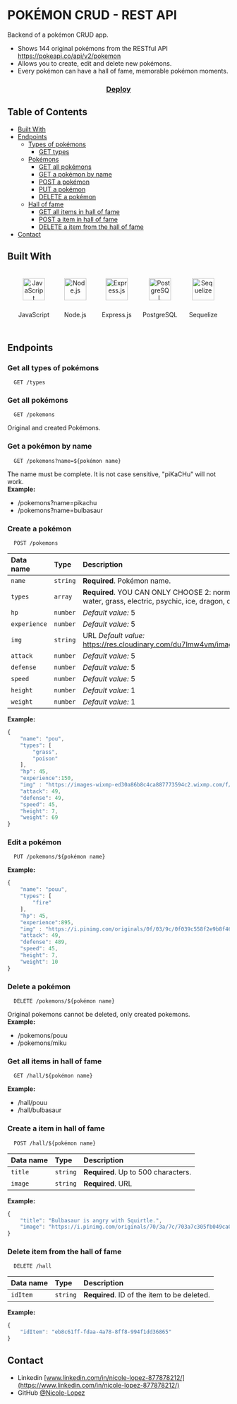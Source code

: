 # POKÉMON CRUD - REST API

Backend of a pokémon CRUD app.

+ Shows 144 original pokémons from the RESTful API https://pokeapi.co/api/v2/pokemon
+ Allows you to create, edit and delete new pokémons.
+ Every pokémon can have a hall of fame, memorable pokémon moments.

<div align="center">
  <h3>
    <a href="https://pokemon-api-crud.herokuapp.com">
      Deploy
    </a>
  </h3>
</div>

<!-- TABLE OF CONTENTS -->
## Table of Contents
- [Built With](#built-with)
- [Endpoints](#endpoints)
  - [Types of pokémons](#get-all-types-of-pokémons)
      - [GET types](#get-all-types-of-pokémons)
  - [Pokémons](#get-all-pokémons)
      - [GET all pokémons](#get-all-pokémons)
      - [GET a pokémon by name](#get-a-pokémon-by-name)
      - [POST a pokémon](#create-a-pokémon)	  
      - [PUT a pokémon](#edit-a-pokémon)
      - [DELETE a pokémon](#delete-a-pokémon)  
  - [Hall of fame](#get-all-items-in-hall-of-fame)
      - [GET all items in hall of fame](#get-all-items-in-hall-of-fame)
      - [POST a item in hall of fame](#create-a-item-in-hall-of-fame)
      - [DELETE a item from the hall of fame](#delete-item-from-the-hall-of-fame)
- [Contact](#contact)

## Built With
<div align="center">  
<span style="margin: 10px; display:inline-block">
<img style="margin: 10px" src="https://profilinator.rishav.dev/skills-assets/javascript-original.svg" alt="JavaScript" height="50" />  
<p>JavaScript</p>
</span>

<span style="margin: 10px; display:inline-block">
<img style="margin: 10px" src="https://profilinator.rishav.dev/skills-assets/nodejs-original-wordmark.svg" alt="Node.js" height="50" />  
<p>Node.js</p>
</span>

<span style="margin: 10px; display:inline-block">
<img style="margin: 10px" src="https://profilinator.rishav.dev/skills-assets/express-original-wordmark.svg" alt="Express.js" height="50" />  
<p>Express.js</p>
</span>

<span style="margin: 10px; display:inline-block">
<img style="margin: 10px" src="https://profilinator.rishav.dev/skills-assets/postgresql-original-wordmark.svg" alt="PostgreSQL" height="50" />  
<p>PostgreSQL</p>
</span>

<span style="margin: 10px; display:inline-block">
<img style="margin: 10px" src="https://seeklogo.com/images/S/sequelize-logo-9A5075DB9F-seeklogo.com.png" alt="Sequelize" height="50" />  
<p>Sequelize</p>
</span>
</div>

## Endpoints

### Get all types of pokémons

```http
  GET /types
```

### Get all pokémons

```http
  GET /pokemons
```
Original and created Pokémons.

### Get a pokémon by name

```http
  GET /pokemons?name=${pokémon name}
```
The name must be complete. It is not case sensitive, "piKaCHu" will not work.\
**Example:**
* /pokemons?name=pikachu
* /pokemons?name=bulbasaur

### Create a pokémon

```http
  POST /pokemons
```
| Data name | Type     | Description                       |
| :-------- | :------- | :-------------------------------- |
| `name`      | `string` | **Required**. Pokémon name. |
| `types`      | `array` | **Required**. YOU CAN ONLY CHOOSE 2: normal, fighting, flying, poison, ground, rock, bug, ghost, steel, fire, water, grass, electric, psychic, ice, dragon, dark, fairy. |
| `hp`      | `number` | *Default value:* 5 |
| `experience`      | `number` | *Default value:* 5 |
| `img`      | `string` | URL *Default value:* https://res.cloudinary.com/du7lmw4vm/image/upload/v1660016735/FANpokemon/silhouette_htizmn.png |
| `attack`      | `number` | *Default value:* 5 |
| `defense`      | `number` | *Default value:* 5 |
| `speed`      | `number` | *Default value:* 5 |
| `height`      | `number` | *Default value:* 1 |
| `weight`      | `number` | *Default value:* 1 |

**Example:**
```jsx
{
	"name": "pou",
	"types": [
		"grass",
		"poison"
	],
	"hp": 45,
	"experience":150,	
	"img" : "https://images-wixmp-ed30a86b8c4ca887773594c2.wixmp.com/f/12df0740-88bb-4c8e-8494-5b30eeefadb9/d65m9e7-19f765af-b7ad-4f22-8a20-0688b915d6c9.png/v1/fill/w_338,h_301,strp/pou_png_by_maiiracat_d65m9e7-fullview.png?token=eyJ0eXAiOiJKV1QiLCJhbGciOiJIUzI1NiJ9.eyJzdWIiOiJ1cm46YXBwOjdlMGQxODg5ODIyNjQzNzNhNWYwZDQxNWVhMGQyNmUwIiwiaXNzIjoidXJuOmFwcDo3ZTBkMTg4OTgyMjY0MzczYTVmMGQ0MTVlYTBkMjZlMCIsIm9iaiI6W1t7ImhlaWdodCI6Ijw9MzAxIiwicGF0aCI6IlwvZlwvMTJkZjA3NDAtODhiYi00YzhlLTg0OTQtNWIzMGVlZWZhZGI5XC9kNjVtOWU3LTE5Zjc2NWFmLWI3YWQtNGYyMi04YTIwLTA2ODhiOTE1ZDZjOS5wbmciLCJ3aWR0aCI6Ijw9MzM4In1dXSwiYXVkIjpbInVybjpzZXJ2aWNlOmltYWdlLm9wZXJhdGlvbnMiXX0.2jGSfSbY9PSSl5XVNw696qqpTv92XvCUlmuIzIExmZ0",
	"attack": 49,
	"defense": 49,
	"speed": 45,
	"height": 7,
	"weight": 69
}
```
### Edit a pokémon

```http
  PUT /pokemons/${pokémon name}
```
**Example:**
```jsx
{
	"name": "pouu",
	"types": [
		"fire"
	],
	"hp": 45,
	"experience":895,
	"img" : "https://i.pinimg.com/originals/0f/03/9c/0f039c558f2e9b8f468797c68105dd9a.jpg",
	"attack": 49,
	"defense": 489,
	"speed": 45,
	"height": 7,
	"weight": 10
}
```

### Delete a pokémon

```http
  DELETE /pokemons/${pokémon name}
```
Original pokemons cannot be deleted, only created pokemons.\
**Example:**
* /pokemons/pouu
* /pokemons/miku

### Get all items in hall of fame

```http
  GET /hall/${pokémon name}
```
**Example:**
* /hall/pouu
* /hall/bulbasaur

### Create a item in hall of fame

```http
  POST /hall/${pokémon name}
```
| Data name | Type     | Description                       |
| :-------- | :------- | :-------------------------------- |
| `title`      | `string` | **Required**. Up to 500 characters. |
| `image`      | `string` |  **Required**. URL |

**Example:**
```jsx
{
	"title": "Bulbasaur is angry with Squirtle.",
	"image": "https://i.pinimg.com/originals/70/3a/7c/703a7c305fb049ca0f790da383fc9908.jpg"
}
```

### Delete item from the hall of fame

```http
  DELETE /hall
```
| Data name | Type     | Description                       |
| :-------- | :------- | :-------------------------------- |
| `idItem`      | `string` | **Required**. ID of the item to be deleted. |

**Example:**
```jsx
{
	"idItem": "eb8c61ff-fdaa-4a78-8ff8-994f1dd36865"
}
```



## Contact
- Linkedin [www.linkedin.com/in/nicole-lopez-877878212/](https://www.linkedin.com/in/nicole-lopez-877878212/)
- GitHub [@Nicole-Lopez](https://github.com/Nicole-Lopez)

